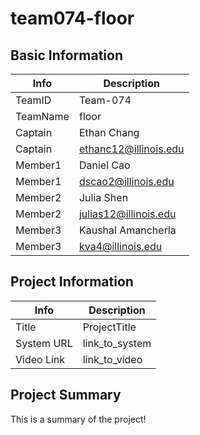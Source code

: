 # team074-floor

## Basic Information

|   Info      |        Description     |
| ----------- | ---------------------- |
| TeamID      |        Team-074        |
| TeamName    |         floor          |
| Captain     |       Ethan Chang      |
| Captain     |  ethanc12@illinois.edu |
| Member1     |        Daniel Cao      |
| Member1     |   dscao2@illinois.edu  |
| Member2     |     Julia Shen         |
| Member2     |  julias12@illinois.edu |
| Member3     |     Kaushal Amancherla |
| Member3     |   kva4@illinois.edu    |

## Project Information

|   Info      |        Description     |
| ----------- | ---------------------- |
|  Title      |       ProjectTitle     |
| System URL  |      link_to_system    |
| Video Link  |      link_to_video     |

## Project Summary

This is a summary of the project!
